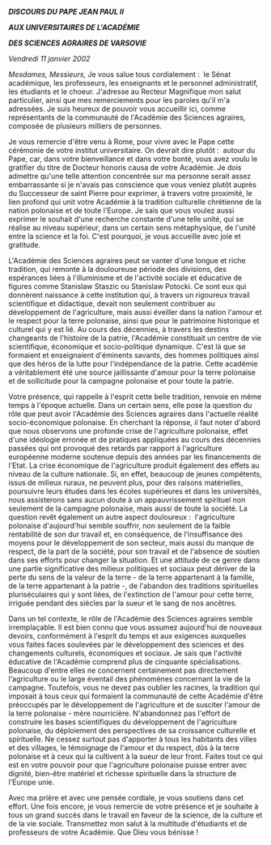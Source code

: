 ***DISCOURS DU PAPE JEAN PAUL II***

***AUX UNIVERSITAIRES DE L'ACADÉMIE***

***DES SCIENCES AGRAIRES DE VARSOVIE***

*Vendredi 11 janvier 2002*

*Mesdames, Messieurs,* Je vous salue tous cordialement :  le Sénat académique, les professeurs, les enseignants et le personnel administratif, les étudiants et le choeur. J'adresse au Recteur Magnifique mon salut particulier, ainsi que mes remerciements pour les paroles qu'il m'a adressées. Je suis heureux de pouvoir vous accueillir ici, comme représentants de la communauté de l'Académie des Sciences agraires, composée de plusieurs milliers de personnes.

Je vous remercie d'être venu à Rome, pour vivre avec le Pape cette cérémonie de votre institut universitaire. On devrait dire plutôt :  autour du Pape, car, dans votre bienveillance et dans votre bonté, vous avez voulu le gratifier du titre de Docteur honoris causa de votre Académie. Je dois admettre qu'une telle attention concentrée sur ma personne serait assez embarrassante si je n'avais pas conscience que vous veniez plutôt auprès du Successeur de saint Pierre pour exprimer, à travers votre proximité, le lien profond qui unit votre Académie à la tradition culturelle chrétienne de la nation polonaise et de toute l'Europe. Je sais que vous voulez aussi exprimer le souhait d'une recherche constante d'une telle unité, qui se réalise au niveau supérieur, dans un certain sens métaphysique, de l'unité entre la science et la foi. C'est pourquoi, je vous accueille avec joie et gratitude.

L'Académie des Sciences agraires peut se vanter d'une longue et riche tradition, qui remonte à la douloureuse période des divisions, des espérances liées à l'illuminisme et de l'activité sociale et éducative de figures comme Stanislaw Staszic ou Stanislaw Potocki. Ce sont eux qui donnèrent naissance à cette institution qui, à travers un rigoureux travail scientifique et didactique, devait non seulement contribuer au développement de l'agriculture, mais aussi éveiller dans la nation l'amour et le respect pour la terre polonaise, ainsi que pour le patrimoine historique et culturel qui y est lié. Au cours des décennies, à travers les destins changeants de l'histoire de la patrie, l'Académie constituait un centre de vie scientifique, économique et socio-politique dynamique. C'est là que se formaient et enseignaient d'éminents savants, des hommes politiques ainsi que des héros de la lutte pour l'indépendance de la patrie. Cette académie a véritablement été une source jaillissante d'amour pour la terre polonaise et de sollicitude pour la campagne polonaise et pour toute la patrie.

Votre présence, qui rappelle à l'esprit cette belle tradition, renvoie en même temps à l'époque actuelle. Dans un certain sens, elle pose la question du rôle que peut avoir l'Académie des Sciences agraires dans l'actuelle réalité socio-économique polonaise. En cherchant la réponse, il faut noter d'abord que nous observons une profonde crise de l'agriculture polonaise, effet d'une idéologie erronée et de pratiques appliquées au cours des décennies passées qui ont provoqué des retards par rapport à l'agriculture européenne moderne soutenue depuis des années par les financements de l'Etat. La crise économique de l'agriculture produit également des effets au niveau de la culture nationale. Si, en effet, beaucoup de jeunes compétents, issus de milieux ruraux, ne peuvent plus, pour des raisons matérielles, poursuivre leurs études dans les écoles supérieures et dans les universités, nous assisterons sans aucun doute à un appauvrissement spirituel non seulement de la campagne polonaise, mais aussi de toute la société. La question revêt également un autre aspect douloureux :  l'agriculture polonaise d'aujourd'hui semble souffrir, non seulement de la faible rentabilité de son dur travail et, en conséquence, de l'insuffisance des moyens pour le développement de son secteur, mais aussi du manque de respect, de la part de la société, pour son travail et de l'absence de soutien dans ses efforts pour changer la situation. Et une attitude de ce genre dans une partie significative des milieux politiques et sociaux peut dériver de la perte du sens de la valeur de la terre - de la terre appartenant à la famille, de la terre appartenant à la patrie -, de l'abandon des traditions spirituelles pluriséculaires qui y sont liées, de l'extinction de l'amour pour cette terre, irriguée pendant des siècles par la sueur et le sang de nos ancêtres.

Dans un tel contexte, le rôle de l'Académie des Sciences agraires semble irremplaçable. Il est bien connu que vous assumez aujourd'hui de nouveaux devoirs, conformément à l'esprit du temps et aux exigences auxquelles vous faites faces soulevées par le développement des sciences et des changements culturels, économiques et sociaux. Je sais que l'activité éducative de l'Académie comprend plus de cinquante spécialisations. Beaucoup d'entre elles ne concernent certainement pas directement l'agriculture ou le large éventail des phénomènes concernant la vie de la campagne. Toutefois, vous ne devez pas oublier les racines, la tradition qui imposait à tous ceux qui formaient la communauté de cette Académie d'être préoccupés par le développement de l'agriculture et de susciter l'amour de la terre polonaise - mère nourricière. N'abandonnez pas l'effort de construire les bases scientifiques du développement de l'agriculture polonaise, du déploiement des perspectives de sa croissance culturelle et spirituelle. Ne cessez surtout pas d'apporter à tous les habitants des villes et des villages, le témoignage de l'amour et du respect, dûs à la terre polonaise et à ceux qui la cultivent à la sueur de leur front. Faites tout ce qui est en votre pouvoir pour que l'agriculture polonaise puisse entrer avec dignité, bien-être matériel et richesse spirituelle dans la structure de l'Europe unie.

Avec ma prière et avec une pensée cordiale, je vous soutiens dans cet effort. Une fois encore, je vous remercie de votre présence et je souhaite à tous un grand succès dans le travail en faveur de la science, de la culture et de la vie sociale. Transmettez mon salut à la multitude d'étudiants et de professeurs de votre Académie. Que Dieu vous bénisse !